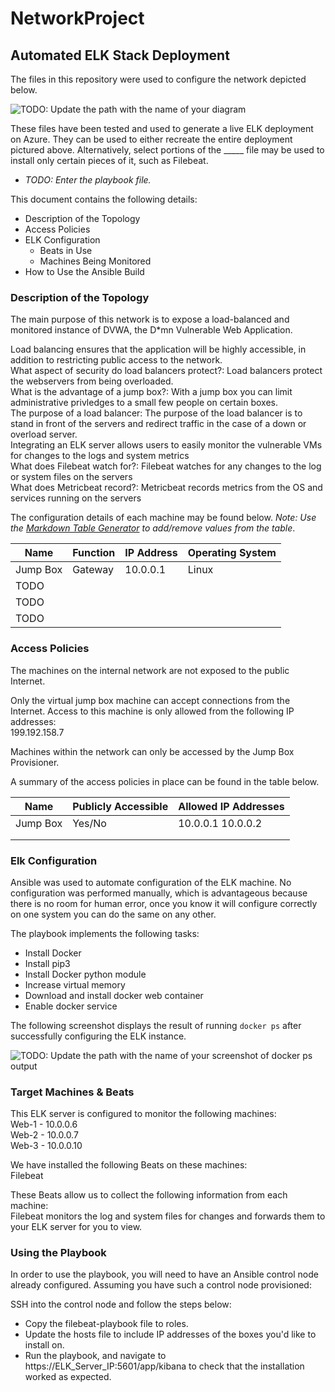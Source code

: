 # NetworkProject
## Automated ELK Stack Deployment

The files in this repository were used to configure the network depicted below.

![TODO: Update the path with the name of your diagram](Images/docker_ps.png)

These files have been tested and used to generate a live ELK deployment on Azure. They can be used to either recreate the entire deployment pictured above. Alternatively, select portions of the _____ file may be used to install only certain pieces of it, such as Filebeat.

  - _TODO: Enter the playbook file._

This document contains the following details:
- Description of the Topology
- Access Policies
- ELK Configuration
  - Beats in Use
  - Machines Being Monitored
- How to Use the Ansible Build


### Description of the Topology

The main purpose of this network is to expose a load-balanced and monitored instance of DVWA, the D*mn Vulnerable Web Application.

Load balancing ensures that the application will be highly accessible, in addition to restricting public access to the network.  
What aspect of security do load balancers protect?:  Load balancers protect the webservers from being overloaded.  
What is the advantage of a jump box?:  With a jump box you can limit administrative privledges to a small few people on certain boxes.   
The purpose of a load balancer:  The purpose of the load balancer is to stand in front of the servers and redirect traffic in the case of a down or overload server.  
Integrating an ELK server allows users to easily monitor the vulnerable VMs for changes to the logs and system metrics  
What does Filebeat watch for?:  Filebeat watches for any changes to the log or system files on the servers  
What does Metricbeat record?:  Metricbeat records metrics from the OS and services running on the servers

The configuration details of each machine may be found below.
_Note: Use the [Markdown Table Generator](http://www.tablesgenerator.com/markdown_tables) to add/remove values from the table_.

| Name     | Function | IP Address | Operating System |
|----------|----------|------------|------------------|
| Jump Box | Gateway  | 10.0.0.1   | Linux            |
| TODO                             |                  |
| TODO     |          |            |                  |
| TODO     |          |            |                  |

### Access Policies

The machines on the internal network are not exposed to the public Internet.

Only the virtual jump box machine can accept connections from the Internet. Access to this machine is only allowed from the following IP addresses:  
199.192.158.7

Machines within the network can only be accessed by the Jump Box Provisioner.


A summary of the access policies in place can be found in the table below.

| Name     | Publicly Accessible | Allowed IP Addresses |
|----------|---------------------|----------------------|
| Jump Box | Yes/No              | 10.0.0.1 10.0.0.2    |
|          |                     |                      |
|          |                     |                      |

### Elk Configuration

Ansible was used to automate configuration of the ELK machine. No configuration was performed manually, which is advantageous because there is no room for human error, once you know it will configure correctly on one system you can do the same on any other.


The playbook implements the following tasks:
- Install Docker  
- Install pip3  
- Install Docker python module
- Increase virtual memory  
- Download and install docker web container
- Enable docker service


The following screenshot displays the result of running `docker ps` after successfully configuring the ELK instance.

![TODO: Update the path with the name of your screenshot of docker ps output](Images/docker_ps_output.png)

### Target Machines & Beats
This ELK server is configured to monitor the following machines:  
Web-1 - 10.0.0.6  
Web-2 - 10.0.0.7  
Web-3 - 10.0.0.10  

We have installed the following Beats on these machines:  
Filebeat  


These Beats allow us to collect the following information from each machine:  
Filebeat monitors the log and system files for changes and forwards them to your ELK server for you to view.

### Using the Playbook
In order to use the playbook, you will need to have an Ansible control node already configured. Assuming you have such a control node provisioned:

SSH into the control node and follow the steps below:
- Copy the filebeat-playbook file to roles.
- Update the hosts file to include IP addresses of the boxes you'd like to install on.
- Run the playbook, and navigate to https://ELK_Server_IP:5601/app/kibana to check that the installation worked as expected.
